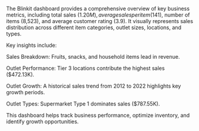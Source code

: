 The Blinkit dashboard provides a comprehensive overview of key business metrics, including total sales ($1.20M), average sales per item ($141), number of items (8,523), and average customer rating (3.9). 
It visually represents sales distribution across different item categories, outlet sizes, locations, and types.

Key insights include:

Sales Breakdown: Fruits, snacks, and household items lead in revenue.

Outlet Performance: Tier 3 locations contribute the highest sales ($472.13K).

Outlet Growth: A historical sales trend from 2012 to 2022 highlights key growth periods.

Outlet Types: Supermarket Type 1 dominates sales ($787.55K).

This dashboard helps track business performance, optimize inventory, and identify growth opportunities.
